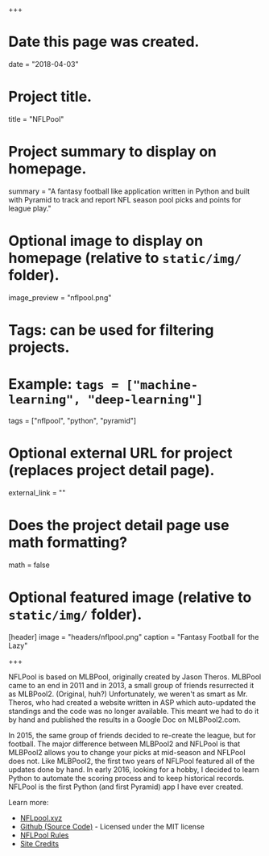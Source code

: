 +++
# Date this page was created.
date = "2018-04-03"

# Project title.
title = "NFLPool"

# Project summary to display on homepage.
summary = "A fantasy football like application written in Python and built with Pyramid to track and report NFL season pool picks and points for league play."

# Optional image to display on homepage (relative to `static/img/` folder).
image_preview = "nflpool.png"

# Tags: can be used for filtering projects.
# Example: `tags = ["machine-learning", "deep-learning"]`
tags = ["nflpool", "python", "pyramid"]

# Optional external URL for project (replaces project detail page).
external_link = ""

# Does the project detail page use math formatting?
math = false

# Optional featured image (relative to `static/img/` folder).
[header]
image = "headers/nflpool.png"
caption = "Fantasy Football for the Lazy"

+++

NFLPool is based on MLBPool, originally created by Jason Theros. MLBPool came to an end in 2011 and in 2013, a 
small group of friends resurrected it as MLBPool2. (Original, huh?) Unfortunately, we weren't as smart as Mr. Theros, 
who had created a website written in ASP which auto-updated the standings and the code was no longer available. 
This meant we had to do it by hand and published the results in a Google Doc on MLBPool2.com.

In 2015, the same group of friends decided to re-create the league, but for football. The major difference between 
MLBPool2 and NFLPool is that MLBPool2 allows you to change your picks at mid-season and NFLPool does not. 
Like MLBPool2, the first two years of NFLPool featured all of the updates done by hand. In early 2016, looking 
for a hobby, I decided to learn Python to automate the scoring process and to keep historical records.  NFLPool is 
the first Python (and first Pyramid) app I have ever created.

Learn more:

* [NFLpool.xyz](https://nflpool.xyz)
* [Github (Source Code)](https://github.com/prcutler/nflpool) - Licensed under the MIT license
* [NFLPool Rules](https://nflpool.xyz/home/rules)
* [Site Credits](https://nflpool.xyz/home/credits)
